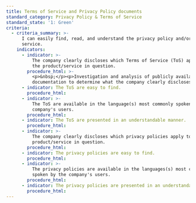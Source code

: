 ```yaml
---
title: Terms of Service and Privacy Policy documents
standard_category: Privacy Policy & Terms of Service
standard_state: '1: Green'
criteria:
  - criteria_summary: >-
      I can easily find, read, and understand the privacy policy and/or terms of
      service.
    indicators:
      - indicator: >-
          The company clearly discloses which Terms of Service (ToS) apply to
          the product/service in question.
        procedure_html: >-
          <p>&nbsp;</p><p>Investigation and analysis of publicly available
          documentation to determine what the company clearly discloses.</p>
      - indicator: The ToS are easy to find.
        procedure_html:
      - indicator: >-
          The ToS are available in the language(s) most commonly spoken by the
          company's users.
        procedure_html:
      - indicator: The ToS are presented in an understandable manner.
        procedure_html:
      - indicator: >-
          The company clearly discloses which privacy policies apply to the
          product/service in question.
        procedure_html:
      - indicator: The privacy policies are easy to find.
        procedure_html:
      - indicator: >-
          The privacy policies are available in the languages(s) most commonly
          spoken by the company's users.
        procedure_html:
      - indicator: The privacy policies are presented in an understandable manner.
        procedure_html:
---
```


